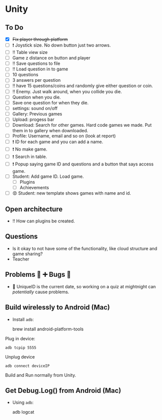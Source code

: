 # Unity

## To Do

- [x] ~~Fix player through platform~~
- [ ] :exclamation: Joystick size. No down button just two arrows. 
- [ ] :bangbang: Table view size
- [ ] Game z distance on button and player
- [ ] :bangbang: Save questions to file
- [ ] :bangbang: Load question in to game
- [ ] 10 questions
- [ ] 3 answers per question
- [ ] :bangbang: have 15 questions/coins and randomly give either question or coin. 
- [ ] :bangbang: Enemy. Just walk around, when you collide you die.
- [ ] Question when you die. 
- [ ] Save one question for when they die. 
- [ ] settings: sound on/off
- [ ] Gallery: Previous games
- [ ] Upload: progess bar
- [ ] Download: Search for other games. Hard code games we made. Put them in to gallery when downloaded. 
- [ ] Profile: Username, email and so on (look at report)
- [ ] :exclamation: ID for each game and you can add a name. 
- [ ] :exclamation: No make game.
- [ ] :exclamation: Search in table. 
- [ ] :exclamation: Popup saying game ID and questions and a button that says access game. 
- [ ] Student: Add game ID. Load game.
	- [ ] Plugins
	- [ ] Achievements
- [ ] :rage: Student: new template shows games with name and id. 

## Open architecture
- :bangbang: How can plugins be created. 

## Questions
- Is it okay to not have some of the functionality, like cloud structure and game sharing?
- Teacher 

## Problems :ant: :heavy_plus_sign: Bugs :bug:

- :space_invader: UniqueID is the current date, so working on a quiz at mightnight can *potentially* cause problems. 

## Build wirelessly to Android (Mac)

- Install ``adb``: 


	brew install android-platform-tools	
	

Plug in device:

    adb tcpip 5555

Unplug device

    adb connect deviceIP

Build and Run normally from Unity.

## Get Debug.Log() from Android (Mac)

- Using ``adb``:


	adb logcat
    

